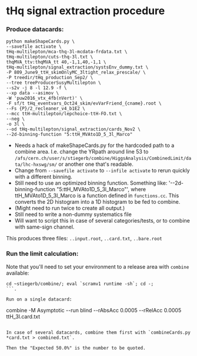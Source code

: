 # tHq signal extraction procedure

### Produce datacards:

```
python makeShapeCards.py \
--savefile activate \
tHq-multilepton/mca-thq-3l-mcdata-frdata.txt \
tHq-multilepton/cuts-thq-3l.txt \
thqMVA_ttv:thqMVA_tt 40,-1,1,40,-1,1 \
tHq-multilepton/signal_extraction/systsEnv_dummy.txt \
-P 809_June9_ttH_skimOnlyMC_3ltight_relax_prescale/ \
-P treedir/tHq_production_Sep2/ \
--tree treeProducerSusyMultilepton \
--s2v -j 8 -l 12.9 -f \
--xp data --asimov \
-W 'puw2016_vtx_4fb(nVert)' \
-F sf/t tHq_eventvars_Oct24_skim/evVarFriend_{cname}.root \
--Fs {P}/2_recleaner_v4_b1E2 \
--mcc ttH-multilepton/lepchoice-ttH-FO.txt \
--neg \
-o 3l \
--od tHq-multilepton/signal_extraction/cards_Nov2 \
--2d-binning-function "5:ttH_MVAto1D_5_3l_Marco"
```

- Needs a hack of makeShapeCards.py for the hardcoded path to a combine area. I.e. change the YRpath around line 53 to `/afs/cern.ch/user/s/stiegerb/combine/HiggsAnalysis/CombinedLimit/data/lhc-hxswg/sm/` or another one that's readable.
- Change from `--savefile activate` to `--infile activate` to rerun quickly with a different binning.
- Still need to use an optimized binning function. Something like: '--2d-binning-function "5:ttH_MVAto1D_5_3l_Marco"', where ttH_MVAto1D_5_3l_Marco is a function defined in `functions.cc`. This converts the 2D histogram into a 1D histogram to be fed to combine.
- (Might need to run twice to create all output.)
- Still need to write a non-dummy systematics file
- Will want to script this in case of several categories/tests, or to combine with same-sign channel.

This produces three files: `..input.root`, `..card.txt`, `..bare.root`

### Run the limit calculation:

Note that you'll need to set your environment to a release area with `combine` available:

```
cd ~stiegerb/combine/; eval `scramv1 runtime -sh`; cd -;
```.

Run on a single datacard:

```
combine -M Asymptotic --run blind --rAbsAcc 0.0005 --rRelAcc 0.0005 ttH_3l.card.txt
```

In case of several datacards, combine them first with `combineCards.py *card.txt > combined.txt`.

Then the "Expected 50.0%" is the number to be quoted.

